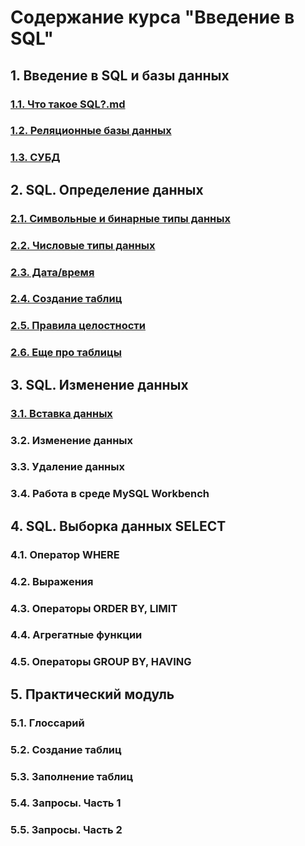 # Содержание курса "Введение в SQL"

## 1. Введение в SQL и базы данных
### [1.1. Что такое SQL?.md](https://github.com/OlgaMiasoedova/SQL-Introduction/blob/main/1.1.%20%D0%A7%D1%82%D0%BE%20%D1%82%D0%B0%D0%BA%D0%BE%D0%B5%20SQL%3F.md)

### [1.2. Реляционные базы данных](https://github.com/OlgaMiasoedova/SQL-Introduction/blob/main/1.2.%20%D0%A0%D0%B5%D0%BB%D1%8F%D1%86%D0%B8%D0%BE%D0%BD%D0%BD%D1%8B%D0%B5%20%D0%B1%D0%B0%D0%B7%D1%8B%20%D0%B4%D0%B0%D0%BD%D0%BD%D1%8B%D1%85.md)

### [1.3. СУБД](https://github.com/OlgaMiasoedova/SQL-Introduction/blob/main/1.3.%20%D0%A1%D0%A3%D0%91%D0%94.md)

## 2. SQL. Определение данных

### [2.1. Символьные и бинарные типы данных](https://github.com/OlgaMiasoedova/SQL-Introduction/blob/main/2.1.%20%D0%A1%D0%B8%D0%BC%D0%B2%D0%BE%D0%BB%D1%8C%D0%BD%D1%8B%D0%B5%20%D0%B8%20%D0%B1%D0%B8%D0%BD%D0%B0%D1%80%D0%BD%D1%8B%D0%B5%20%D1%82%D0%B8%D0%BF%D1%8B%20%D0%B4%D0%B0%D0%BD%D0%BD%D1%8B%D1%85.md)

### [2.2. Числовые типы данных](https://github.com/OlgaMiasoedova/SQL-Introduction/blob/main/2.2.%20%D0%A7%D0%B8%D1%81%D0%BB%D0%BE%D0%B2%D1%8B%D0%B5%20%D1%82%D0%B8%D0%BF%D1%8B%20%D0%B4%D0%B0%D0%BD%D0%BD%D1%8B%D1%85.md)

### [2.3. Дата/время](https://github.com/OlgaMiasoedova/SQL-Introduction/blob/main/2.3.%20%D0%94%D0%B0%D1%82%D0%B0%2C%20%D0%B2%D1%80%D0%B5%D0%BC%D1%8F.md)

### [2.4. Создание таблиц](https://github.com/OlgaMiasoedova/SQL-Introduction/blob/main/2.4.%20%D0%A1%D0%BE%D0%B7%D0%B4%D0%B0%D0%BD%D0%B8%D0%B5%20%D1%82%D0%B0%D0%B1%D0%BB%D0%B8%D1%86.md)

### [2.5. Правила целостности](https://github.com/OlgaMiasoedova/SQL-Introduction/blob/main/2.5.%20%D0%9F%D1%80%D0%B0%D0%B2%D0%B8%D0%BB%D0%B0%20%D1%86%D0%B5%D0%BB%D0%BE%D1%81%D1%82%D0%BD%D0%BE%D1%81%D1%82%D0%B8.md)

### [2.6. Еще про таблицы](https://github.com/OlgaMiasoedova/SQL-Introduction/blob/main/2.6.%20%D0%95%D1%89%D0%B5%20%D0%BF%D1%80%D0%BE%20%D1%82%D0%B0%D0%B1%D0%BB%D0%B8%D1%86%D1%8B.md)

## 3. SQL. Изменение данных
### [3.1. Вставка данных](https://github.com/OlgaMiasoedova/SQL-Introduction/blob/main/3.1.%20%D0%92%D1%81%D1%82%D0%B0%D0%B2%D0%BA%D0%B0%20%D0%B4%D0%B0%D0%BD%D0%BD%D1%8B%D1%85.md)

### 3.2. Изменение данных
### 3.3. Удаление данных
### 3.4. Работа в среде MySQL Workbench
## 4. SQL. Выборка данных SELECT
### 4.1. Оператор WHERE
### 4.2. Выражения
### 4.3. Операторы ORDER BY, LIMIT
### 4.4. Агрегатные функции
### 4.5. Операторы GROUP BY, HAVING
## 5. Практический модуль
### 5.1. Глоссарий
### 5.2. Создание таблиц
### 5.3. Заполнение таблиц
### 5.4. Запросы. Часть 1
### 5.5. Запросы. Часть 2
